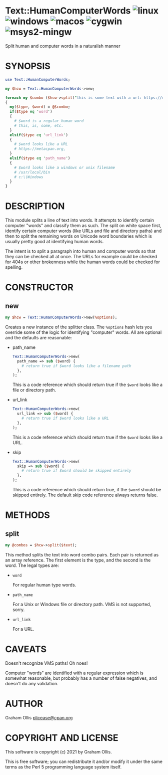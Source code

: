 # Text::HumanComputerWords ![linux](https://github.com/uperl/Text-HumanComputerWords/workflows/linux/badge.svg) ![windows](https://github.com/uperl/Text-HumanComputerWords/workflows/windows/badge.svg) ![macos](https://github.com/uperl/Text-HumanComputerWords/workflows/macos/badge.svg) ![cygwin](https://github.com/uperl/Text-HumanComputerWords/workflows/cygwin/badge.svg) ![msys2-mingw](https://github.com/uperl/Text-HumanComputerWords/workflows/msys2-mingw/badge.svg)

Split human and computer words in a naturalish manner

# SYNOPSIS

```perl
use Text::HumanComputerWords;

my $hcw = Text::HumanComputerWords->new;

foreach my $combo ($hcw->split("this is some text with a url: https://metacpan.org, a unix path name: /usr/local/bin and a windows path name: c:\\Windows"))
{
  my($type, $word) = @$combo;
  if($type eq 'word')
  {
    # $word is a regular human word
    # this, is, some, etc.
  }
  elsif($type eq 'url_link')
  {
    # $word looks like a URL
    # https://metacpan.org,
  }
  elsif($type eq 'path_name')
  {
    # $word looks like a windows or unix filename
    # /usr/local/bin
    # c:\\Windows
  }
}
```

# DESCRIPTION

This module splits a line of text into words.  It attempts to identify certain computer "words" and classify them as such.
The split on white space first, identify certain computer words (like URLs and file and directory paths) and then to split
the remaining words on Unicode word boundaries which is usually pretty good at identifying human words.

The intent is to split a paragraph into human and computer words so that they can be checked all at once.  The URLs for example
could be checked for 404s or other brokenness while the human words could be checked for spelling.

# CONSTRUCTOR

## new

```perl
my $hcw = Text::HumanComputerWords->new(%options);
```

Creates a new instance of the splitter class.  The `%options` hash lets you override some of the logic for identifying
"computer" words.  All are optional and the defaults are reasonable:

- path\_name

    ```perl
    Text::HumanComputerWords->new(
      path_name => sub ($word) {
        # return true if $word looks like a filename path
      },
    );
    ```

    This is a code reference which should return true if the `$word` looks like a file or directory path.

- url\_link

    ```perl
    Text::HumanComputerWords->new(
      url_link => sub ($word) {
        # return true if $word looks like a URL
      },
    );
    ```

    This is a code reference which should return true if the `$word` looks like a URL.

- skip

    ```perl
    Text::HumanComputerWords->new(
      skip => sub ($word) {
        # return true if $word should be skipped entirely
      },
    );
    ```

    This is a code reference which should return true, if the `$word` should be skipped entirely.  The default skip code reference
    always returns false.

# METHODS

## split

```perl
my @combos = $hcw->split($text);
```

This method splits the text into word combo pairs.  Each pair is returned as an array reference.  The first element is the type,
and the second is the word.  The legal types are:

- `word`

    For regular human type words.

- `path_name`

    For a Unix or Windows file or directory path.  VMS is not supported, sorry.

- `url_link`

    For a URL.

# CAVEATS

Doesn't recognize VMS paths!  Oh noes!

Computer "words" are identified with a regular expression which is somewhat reasonable, but probably has a number of false negatives, and
doesn't do any validation.

# AUTHOR

Graham Ollis <plicease@cpan.org>

# COPYRIGHT AND LICENSE

This software is copyright (c) 2021 by Graham Ollis.

This is free software; you can redistribute it and/or modify it under
the same terms as the Perl 5 programming language system itself.
